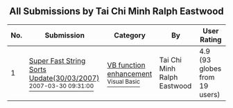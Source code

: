 ﻿<div align="center">

## All Submissions by Tai Chi Minh Ralph Eastwood

</div>

No.  | Submission | Category | By   | User Rating
---- | ---------- | -------- | ---- | -----------
1 | [Super Fast String Sorts Update\(30/03/2007\)<br /><sup>2007-03-30 09:31:00</sup>](https://github.com/Planet-Source-Code/tai-chi-minh-ralph-eastwood-super-fast-string-sorts-update-30-03-2007__1-67522) | [VB function enhancement<br /><sup>Visual Basic</sup>](../ByCategory/vb-function-enhancement__1-25.md) | Tai Chi Minh Ralph Eastwood | 4.9 (93 globes from 19 users)
